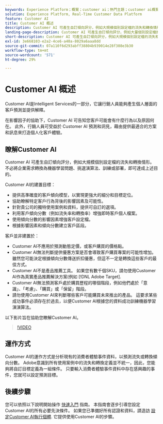 ```yaml
---
keywords: Experience Platform；概覽；customer ai；熱門主題；customer ai概覽
solution: Experience Platform, Real-Time Customer Data Platform
feature: Customer AI
title: Customer AI 概述
description: Customer AI 可產生自訂傾向評分，例如大規模個別設定檔的流失和轉換情形。 不必將企業需求轉換為機器學習問題、挑選演算法、訓練或部署，即可達成上述目的。
landing-page-description: Customer AI 可產生自訂傾向評分，例如大量個別設定檔的流失和轉換情形。
short-description: Customer AI 可產生自訂傾向評分，例如大規模個別設定檔的流失和轉換情形。
exl-id: 3e668103-e2a2-4ce6-a40a-8029a6aaa8dd
source-git-commit: 07a110f6d293abff38804b939014e28f308e3b30
workflow-type: tm+mt
source-wordcount: '571'
ht-degree: 29%

---
```



# Customer AI 概述

Customer AI是Intelligent Services的一部分，它讓行銷人員能夠產生個人層面的客戶預測並提供解釋。

在影響因子的協助下，Customer AI 可告知您客戶可能會有什麼行為以及原因何在。 此外，行銷人員可受益於 Customer AI 預測和洞見，藉由提供最適合的方案和訊息來打造個人化客戶體驗。

## 瞭解Customer AI

Customer AI 可產生自訂傾向評分，例如大規模個別設定檔的流失和轉換情形。 不必將企業需求轉換為機器學習問題、挑選演算法、訓練或部署，即可達成上述目的。

Customer AI的建置目標：

- 提供高準確度的客戶傾向模型，以實現更強大的細分和目標定位。
- 協助瞭解特定客戶行為背後的影響因素及可能性。
- 針對貴公司的獨特使用案例和資料，提供可自訂的選項。
- 利用客戶傾向分數（例如流失率和轉換率）增強即時客戶個人檔案。
- 使用傾向分數的影響因素增強客戶設定檔。
- 根據影響因素和傾向分數建立客戶區段。

客戶並非建置於：

- Customer AI不應用於預測動態定價，或客戶購買的價格點。
- Customer AI無法判斷提供優惠方案是否會導致客戶購買專案的可能性增加。 雖然您可能決定根據傾向分數傳送折扣優惠，但這不一定是轉換這些客戶的最佳方式。
- Customer AI不是產品推薦工具。 如果您有數千個SKU，請勿使用Customer AI作為真實產品推薦解決方案(例如 [!DNL Adobe Target].
- Customer AI無法預測客戶處於購買歷程的哪個階段，例如他們處於「意識」、「考慮」、「購買」或「保留」階段。
- 請勿使用Customer AI來判斷哪些客戶可能購買未來推出的產品。 這要求某些成功事件必須存在於過去，以便Customer AI根據您的資料成功訓練機器學習演演算法。

以下影片旨在協助您瞭解Customer AI。

>[!VIDEO](https://video.tv.adobe.com/v/32664?learn=on&quality=12)

## 運作方式

Customer AI的運作方式是分析現有的消費者體驗事件資料，以預測流失或轉換傾向分數。 Adobe意識到所有使用案例中的流失和轉換定義並不統一，因此，您能夠將自訂目標定義為一組條件。 只要輸入消費者體驗事件資料中存在感興趣的事件，您就可以設定預測目標。

## 後續步驟

您可以依照以下說明開始操作 [快速入門](./getting-started.md) 指南。 本指南會逐步引導您設定Customer AI的所有必要先決條件。 如果您已準備好所有認證和資料，請造訪  [設定Customer AI執行個體](./user-guide/configure.md). 它提供使用Customer AI的步驟。
